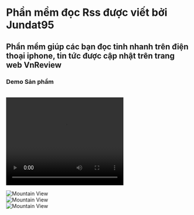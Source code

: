 <html>
  <body>
  <h1>Phần mềm đọc Rss được viết bởi Jundat95</h1>
  <h2>Phần mềm giúp các bạn đọc tinh nhanh trên điện thoại iphone, tin tức được cập nhật trên trang web VnReview</h2>
  <h3>Demo Sản phẩm</h3>
  <br/>

  <video width="320" height="240" controls>
  <source src="https://www.youtube.com/watch?v=_VPbniqNsZ0" type="video/mp4">
  <source src="movie.ogg" type="video/ogg">
  Your browser does not support the video tag.
  </video>

  <img src="https://1.bp.blogspot.com/-2BnmULmrtmk/V-8HN-G-LWI/AAAAAAAAK5o/wy5nVHiAzLcCgR0LdLgilqKLdhih_UuwACLcB/s1600/Simulator%2BScreen%2BShot%2BOct%2B1%252C%2B2016%252C%2B7.36.21%2BAM.png" alt="Mountain View" ><br/>
  <img src="https://1.bp.blogspot.com/-k7WsEcUb74A/V-8FkIvuGRI/AAAAAAAAK5Y/yEH2i_DTZEss7er1OpWlxAG2XVkEX2RWgCLcB/s1600/Simulator%2BScreen%2BShot%2BOct%2B1%252C%2B2016%252C%2B7.36.32%2BAM.png" alt="Mountain View" ><br/>
  <img src="https://2.bp.blogspot.com/-FV2bMNY3pTo/V-8Flg6t3qI/AAAAAAAAK5c/UiviJ9hv214m4Klkr3k0S13vxeL-sBuBACLcB/s1600/Simulator%2BScreen%2BShot%2BOct%2B1%252C%2B2016%252C%2B7.36.44%2BAM.png" alt="Mountain View" ><br/>
  </body>
</html>
